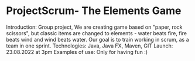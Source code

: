 # ProjectScrum- The Elements Game

Introduction: Group project, We are creating game based on "paper, rock scissors", but classic items are changed to
elements - water beats fire, fire beats wind and wind beats water. Our goal is to train working in scrum, as a team in
one sprint.
Technologies: Java, Java FX, Maven, GIT
Launch: 23.08.2022 at 3pm
Examples of use: Only for having fun :)
